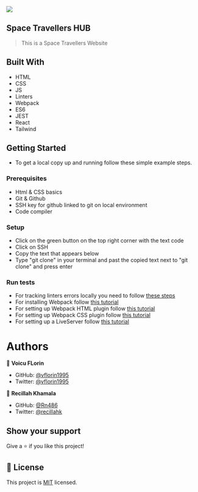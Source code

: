 ![](https://img.shields.io/badge/Microverse-blueviolet)

## Space Travellers HUB

> This is a Space Travellers Website

## Built With

- HTML
- CSS
- JS
- Linters
- Webpack
- ES6
- JEST
- React
- Tailwind

## Getting Started

- To get a local copy up and running follow these simple example steps.

### Prerequisites
- Html & CSS basics
- Git & Github
- SSH key for github linked to git on local environment
- Code compiler

### Setup
- Click on the green button on the top right corner with the text code
- Click on SSH
- Copy the text that appears below
- Type "git clone" in your terminal and past the copied text next to "git clone" and press enter

### Run tests

- For tracking linters errors locally you need to follow [these steps](https://github.com/microverseinc/linters-config/tree/master/html-css-js)
- For installing Webpack follow [this tutorial](https://webpack.js.org/guides/getting-started/#basic-setup)
- For setting up Webpack HTML plugin follow [this tutorial](https://webpack.js.org/guides/output-management/#setting-up-htmlwebpackplugin)
- For setting up Webpack CSS plugin follow [this tutorial](https://webpack.js.org/guides/asset-management/#loading-css)
- For setting up a LiveServer follow [this tutorial](https://webpack.js.org/guides/development/#using-webpack-dev-server)

# Authors

👤 **Voicu FLorin**

- GitHub: [@vflorin1995](https://github.com/vflorin1995)
- Twitter: [@vflorin1995](https://twitter.com/vflorin1995)

👤 **Recillah Khamala**

- GitHub: [@Rn486](https://github.com/Rn486)
- Twitter: [@recillahk](https://twitter.com/recillahk)

## Show your support

Give a ⭐️ if you like this project!

## 📝 License

This project is [MIT](./LICENSE) licensed.